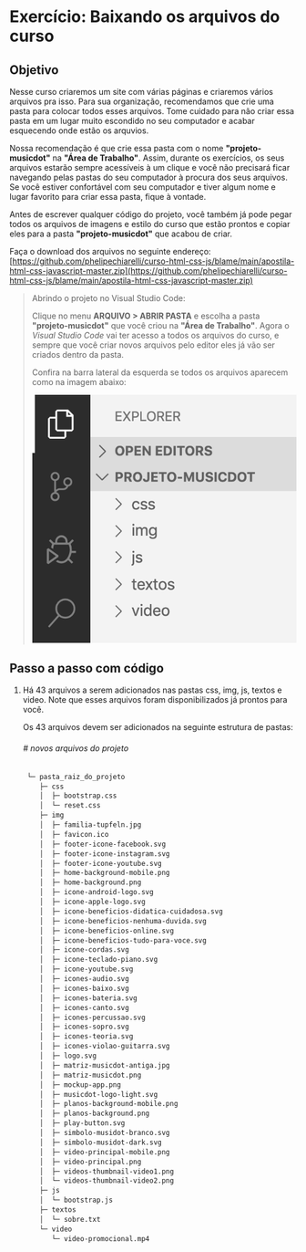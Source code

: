 # Exercício: Baixando os arquivos do curso

## Objetivo
      
Nesse curso criaremos um site com várias páginas e criaremos vários arquivos pra isso. Para sua organização, recomendamos que crie uma pasta para colocar todos esses arquivos. Tome cuidado para não criar essa pasta em um lugar muito escondido no seu computador e acabar esquecendo onde estão os arquvios.

Nossa recomendação é que crie essa pasta com o nome **"projeto-musicdot"** na **"Área de Trabalho"**. Assim, durante os exercícios, os seus arquivos estarão sempre acessíveis à um clique e você não precisará ficar navegando pelas pastas do seu computador à procura dos seus arquivos. Se você estiver confortável com seu computador e tiver algum nome e lugar favorito para criar essa pasta, fique à vontade.

Antes de escrever qualquer código do projeto, você também já pode pegar todos os arquivos de imagens e estilo do curso que estão prontos e copiar eles para a pasta **"projeto-musicdot"** que acabou de criar.

Faça o download dos arquivos no seguinte endereço: [https://github.com/phelipechiarelli/curso-html-css-js/blame/main/apostila-html-css-javascript-master.zip](https://github.com/phelipechiarelli/curso-html-css-js/blame/main/apostila-html-css-javascript-master.zip)

> Abrindo o projeto no Visual Studio Code:
> 
> Clique no menu **ARQUIVO > ABRIR PASTA** e escolha a pasta **"projeto-musicdot"** que você criou na **"Área de Trabalho"**. Agora o *Visual Studio Code* vai ter acesso a todos os arquivos do curso, e sempre que você criar novos arquivos pelo editor eles já vão ser criados dentro da pasta.
>
> Confira na barra lateral da esquerda se todos os arquivos aparecem como na imagem abaixo:
>
> ![Barra lateral do VS Code com os arquivos do curso {w=35}](assets/images/01-arquivos-iniciais/barra_explorer_vscode.png)

## Passo a passo com código

1. Há 43 arquivos a serem adicionados nas pastas css, img, js, textos e video. Note que esses arquivos foram disponibilizados já prontos para você.

    Os 43 arquivos devem ser adicionados na seguinte estrutura de pastas:
    
    ###### # novos arquivos do projeto
    ```fs
     └─ pasta_raiz_do_projeto
        ├─ css
        │  ├─ bootstrap.css
        │  └─ reset.css
        ├─ img
        │  ├─ familia-tupfeln.jpg
        │  ├─ favicon.ico
        │  ├─ footer-icone-facebook.svg
        │  ├─ footer-icone-instagram.svg
        │  ├─ footer-icone-youtube.svg
        │  ├─ home-background-mobile.png
        │  ├─ home-background.png
        │  ├─ icone-android-logo.svg
        │  ├─ icone-apple-logo.svg
        │  ├─ icone-beneficios-didatica-cuidadosa.svg
        │  ├─ icone-beneficios-nenhuma-duvida.svg
        │  ├─ icone-beneficios-online.svg
        │  ├─ icone-beneficios-tudo-para-voce.svg
        │  ├─ icone-cordas.svg
        │  ├─ icone-teclado-piano.svg
        │  ├─ icone-youtube.svg
        │  ├─ icones-audio.svg
        │  ├─ icones-baixo.svg
        │  ├─ icones-bateria.svg
        │  ├─ icones-canto.svg
        │  ├─ icones-percussao.svg
        │  ├─ icones-sopro.svg
        │  ├─ icones-teoria.svg
        │  ├─ icones-violao-guitarra.svg
        │  ├─ logo.svg
        │  ├─ matriz-musicdot-antiga.jpg
        │  ├─ matriz-musicdot.png
        │  ├─ mockup-app.png
        │  ├─ musicdot-logo-light.svg
        │  ├─ planos-background-mobile.png
        │  ├─ planos-background.png
        │  ├─ play-button.svg
        │  ├─ simbolo-musidot-branco.svg
        │  ├─ simbolo-musidot-dark.svg
        │  ├─ video-principal-mobile.png
        │  ├─ video-principal.png
        │  ├─ videos-thumbnail-video1.png
        │  └─ videos-thumbnail-video2.png
        ├─ js
        │  └─ bootstrap.js
        ├─ textos
        │  └─ sobre.txt
        └─ video
           └─ video-promocional.mp4
    ```
